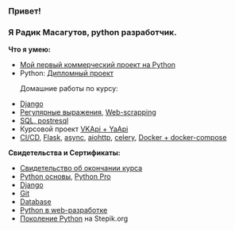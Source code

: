 ### Привет!
### Я Радик Масагутов, python разработчик.

**Что я умею:**
- [Мой первый коммерческий проект на Python](https://github.com/radik121/my_project_1)
- Python: [Дипломный проект](https://github.com/radik121/python-final-diplom)<p>
Домашние работы по курсу:
- [Django](https://github.com/radik121/django_hw)
- [Регулярные выражения](https://github.com/radik121/Regular_expressions), [Web-scrapping](https://github.com/radik121/web_scrapping)
- [SQL, postresql](https://github.com/radik121/database)
- Курсовой проект [VKApi + YaApi](https://github.com/radik121/kursovaya_2_vkinder)
- [CI/CD](https://github.com/radik121/ci-cd), [Flask](https://github.com/radik121/flask), [async](https://github.com/radik121/async_hw), [aiohttp](https://github.com/radik121/aiohttp_hw), [celery](https://github.com/radik121/celery_hw), [Docker + docker-compose](https://github.com/radik121/homeworks-web/tree/master/docker-compose)
  
**Свидетельства и Сертификаты:**
- [Свидетельство об окончании курса](https://github.com/radik121/Netology-Documents/blob/master/certificate_all_python.pdf)
- [Python основы](https://github.com/radik121/Netology-Documents/blob/master/Python.pdf), [Python Pro](https://github.com/radik121/Netology-Documents/blob/master/Python_pro.pdf)
- [Django](https://github.com/radik121/Netology-Documents/blob/master/django.pdf)
- [Git](https://github.com/radik121/Netology-Documents/blob/master/Git.pdf)
- [Database](https://github.com/radik121/Netology-Documents/blob/master/Db.pdf)
- [Python в web-разработке](https://github.com/radik121/Netology-Documents/blob/master/Web.pdf)
- [Поколение Python](https://stepik.org/cert/1122850) на Stepik.org
